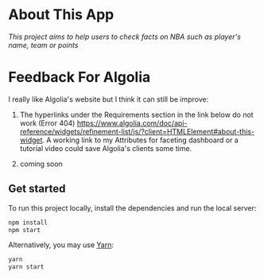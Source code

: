 # About This App

_This project aims to help users to check facts on NBA such as player's name, team or points_

# Feedback For Algolia

I really like Algolia's website but I think it can still be improve:

1. The hyperlinks under the Requirements section in the link below do not work (Error 404)
https://www.algolia.com/doc/api-reference/widgets/refinement-list/js/?client=HTMLElement#about-this-widget. A working link to my Attributes for faceting dashboard or a tutorial video could save Algolia's clients some time. 

2. coming soon

## Get started

To run this project locally, install the dependencies and run the local server:

```sh
npm install
npm start
```

Alternatively, you may use [Yarn](https://http://yarnpkg.com/):

```sh
yarn
yarn start
```
